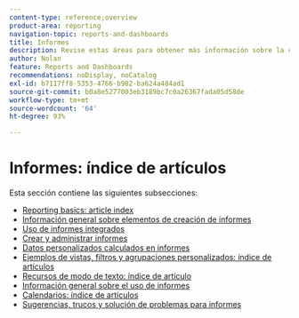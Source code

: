 ```yaml
---
content-type: reference;overview
product-area: reporting
navigation-topic: reports-and-dashboards
title: Informes
description: Revise estas áreas para obtener más información sobre la creación de informes en Adobe Workfront.
author: Nolan
feature: Reports and Dashboards
recommendations: noDisplay, noCatalog
exl-id: b7117ff8-5353-4766-b982-ba624a484ad1
source-git-commit: b0a8e5277003eb3189bc7c0a26367fada05d58de
workflow-type: tm+mt
source-wordcount: '64'
ht-degree: 93%

---
```


# Informes: índice de artículos

<!-- Audited: 1/2024 -->

Esta sección contiene las siguientes subsecciones:

* [Reporting basics: article index](../../reports-and-dashboards/reports/reporting/reporting-basics.md)
* [Información general sobre elementos de creación de informes](../../reports-and-dashboards/reports/reporting-elements/reporting-elements-overview.md)
* [Uso de informes integrados](../../reports-and-dashboards/reports/using-built-in-reports/use-built-in-reports.md)
* [Crear y administrar informes](../../reports-and-dashboards/reports/creating-and-managing-reports/create-manage-reports.md)
* [Datos personalizados calculados en informes](../../reports-and-dashboards/reports/calc-cstm-data-reports/calculated-custom-data-reports.md)
* [Ejemplos de vistas, filtros y agrupaciones personalizados: índice de artículos](../../reports-and-dashboards/reports/custom-view-filter-grouping-samples/custom-view-filter-grouping-samples.md)
* [Recursos de modo de texto: índice de artículo](../../reports-and-dashboards/reports/text-mode/text-mode-resources.md)
* [Información general sobre el uso de informes](../../reports-and-dashboards/reports/report-usage/report-usage-overview.md)
* [Calendarios: índice de artículos](../../reports-and-dashboards/reports/calendars/calendars.md)
* [Sugerencias, trucos y solución de problemas para informes](../../reports-and-dashboards/reports/tips-tricks-and-troubleshooting/tips-troubleshooting-reports.md)
